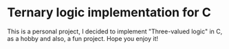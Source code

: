 # Ternary logic implementation for C 
This is a personal project, I decided to implement "Three-valued logic" in C, as a hobby and also, a fun project. Hope you enjoy it!